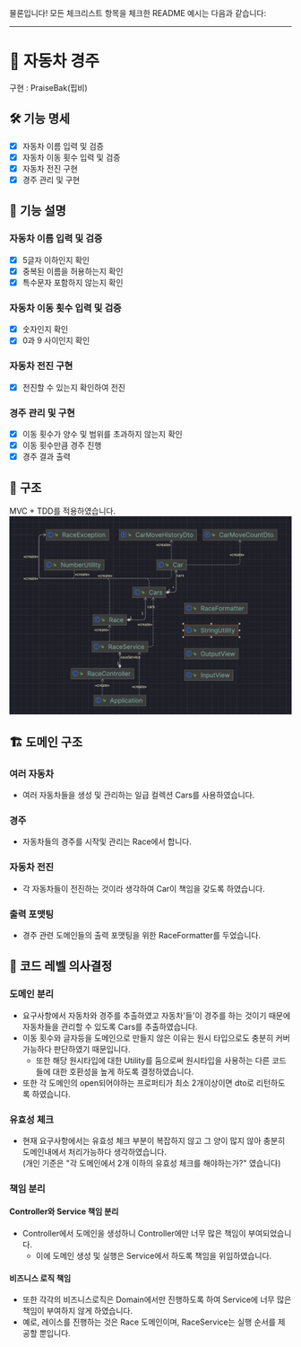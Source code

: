 물론입니다! 모든 체크리스트 항목을 체크한 README 예시는 다음과 같습니다:

---

# 🚗 자동차 경주
구현 : PraiseBak(핍비)

## 🛠️ 기능 명세
- [x] 자동차 이름 입력 및 검증
- [x] 자동차 이동 횟수 입력 및 검증
- [x] 자동차 전진 구현
- [x] 경주 관리 및 구현

## 📜 기능 설명
### 자동차 이름 입력 및 검증
- [x] 5글자 이하인지 확인
- [x] 중복된 이름을 허용하는지 확인
- [x] 특수문자 포함하지 않는지 확인

### 자동차 이동 횟수 입력 및 검증
- [x] 숫자인지 확인
- [x] 0과 9 사이인지 확인

### 자동차 전진 구현
- [x] 전진할 수 있는지 확인하여 전진

### 경주 관리 및 구현
- [x] 이동 횟수가 양수 및 범위를 초과하지 않는지 확인
- [x] 이동 횟수만큼 경주 진행
- [x] 경주 결과 출력

## 📂 구조
MVC + TDD를 적용하였습니다.
![img.png](img.png)

## 🏗️ 도메인 구조
### 여러 자동차
- 여러 자동차들을 생성 및 관리하는 일급 컬렉션 Cars를 사용하였습니다.

### 경주
- 자동차들의 경주를 시작및 관리는 Race에서 합니다.

### 자동차 전진
- 각 자동차들이 전진하는 것이라 생각하여 Car이 책임을 갖도록 하였습니다.

### 출력 포맷팅
- 경주 관련 도메인들의 출력 포맷팅을 위한 RaceFormatter를 두었습니다.

## 🧩 코드 레벨 의사결정
### 도메인 분리
- 요구사항에서 자동차와 경주를 추출하였고 자동차'들'이 경주를 하는 것이기 때문에 자동차들을 관리할 수 있도록 Cars를 추출하였습니다.
- 이동 횟수와 글자등을 도메인으로 만들지 않은 이유는 원시 타입으로도 충분히 커버 가능하다 판단하였기 때문입니다.
    - 또한 해당 원시타입에 대한 Utility를 둠으로써 원시타입을 사용하는 다른 코드들에 대한 호환성을 높게 하도록 결정하였습니다.
- 또한 각 도메인의 open되어야하는 프로퍼티가 최소 2개이상이면 dto로 리턴하도록 하였습니다.

### 유효성 체크
- 현재 요구사항에서는 유효성 체크 부분이 복잡하지 않고 그 양이 많지 않아 충분히 도메인내에서 처리가능하다 생각하였습니다.     
  (개인 기준은 "각 도메인에서 2개 이하의 유효성 체크를 해야하는가?" 였습니다)

### 책임 분리
#### Controller와 Service 책임 분리
- Controller에서 도메인을 생성하니 Controller에만 너무 많은 책임이 부여되었습니다.
    - 이에 도메인 생성 및 실행은 Service에서 하도록 책임을 위임하였습니다.

#### 비즈니스 로직 책임
- 또한 각각의 비즈니스로직은 Domain에서만 진행하도록 하여 Service에 너무 많은 책임이 부여하지 않게 하였습니다.
- 예로, 레이스를 진행하는 것은 Race 도메인이며, RaceService는 실행 순서를 제공할 뿐입니다.